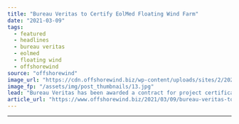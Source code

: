 ```yaml
---
title: "Bureau Veritas to Certify EolMed Floating Wind Farm"
date: "2021-03-09"
tags: 
  - featured
  - headlines
  - bureau veritas
  - eolmed
  - floating wind
  - offshorewind
source: "offshorewind"
image_url: "https://cdn.offshorewind.biz/wp-content/uploads/sites/2/2021/03/09105003/EolMed_MHI-Vestas.jpg"
image_fp: "/assets/img/post_thumbnails/13.jpg"
lead: "Bureau Veritas has been awarded a contract for project certification for the 30 MW"
article_url: "https://www.offshorewind.biz/2021/03/09/bureau-veritas-to-certify-eolmed-floating-wind-farm/"
---
```


---
